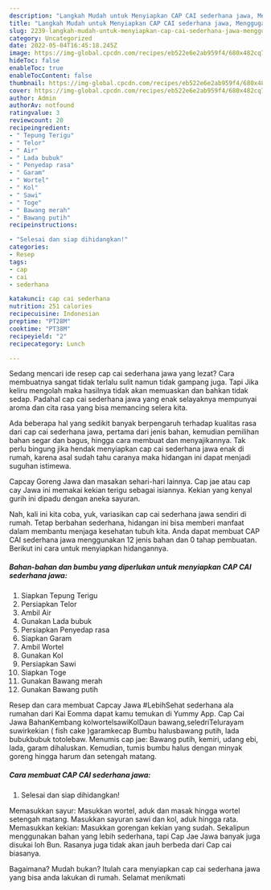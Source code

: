 ```yaml
---
description: "Langkah Mudah untuk Menyiapkan CAP CAI sederhana jawa, Menggugah Selera"
title: "Langkah Mudah untuk Menyiapkan CAP CAI sederhana jawa, Menggugah Selera"
slug: 2239-langkah-mudah-untuk-menyiapkan-cap-cai-sederhana-jawa-menggugah-selera
category: Uncategorized
date: 2022-05-04T16:45:18.245Z
image: https://img-global.cpcdn.com/recipes/eb522e6e2ab959f4/680x482cq70/cap-cai-sederhana-jawa-foto-resep-utama.jpg
hideToc: false
enableToc: true
enableTocContent: false
thumbnail: https://img-global.cpcdn.com/recipes/eb522e6e2ab959f4/680x482cq70/cap-cai-sederhana-jawa-foto-resep-utama.jpg
cover: https://img-global.cpcdn.com/recipes/eb522e6e2ab959f4/680x482cq70/cap-cai-sederhana-jawa-foto-resep-utama.jpg
author: Admin
authorAv: notfound
ratingvalue: 3
reviewcount: 20
recipeingredient:
- " Tepung Terigu"
- " Telor"
- " Air"
- " Lada bubuk"
- " Penyedap rasa"
- " Garam"
- " Wortel"
- " Kol"
- " Sawi"
- " Toge"
- " Bawang merah"
- " Bawang putih"
recipeinstructions:

- "Selesai dan siap dihidangkan!"
categories:
- Resep
tags:
- cap
- cai
- sederhana

katakunci: cap cai sederhana 
nutrition: 251 calories
recipecuisine: Indonesian
preptime: "PT28M"
cooktime: "PT38M"
recipeyield: "2"
recipecategory: Lunch

---
```



Sedang mencari ide resep cap cai sederhana jawa yang lezat? Cara membuatnya sangat tidak terlalu sulit namun tidak gampang juga. Tapi Jika keliru mengolah maka hasilnya tidak akan memuaskan dan bahkan tidak sedap. Padahal cap cai sederhana jawa yang enak selayaknya mempunyai aroma dan cita rasa yang bisa memancing selera kita.


Ada beberapa hal yang sedikit banyak berpengaruh terhadap kualitas rasa dari cap cai sederhana jawa, pertama dari jenis bahan, kemudian pemilihan bahan segar dan bagus, hingga cara membuat dan menyajikannya. Tak perlu bingung jika hendak menyiapkan cap cai sederhana jawa enak di rumah, karena asal sudah tahu caranya maka hidangan ini dapat menjadi suguhan istimewa.

Capcay Goreng Jawa dan masakan sehari-hari lainnya. Cap jae atau cap cay Jawa ini memakai kekian terigu sebagai isiannya. Kekian yang kenyal gurih ini dipadu dengan aneka sayuran.


Nah, kali ini kita coba, yuk, variasikan cap cai sederhana jawa sendiri di rumah. Tetap berbahan sederhana, hidangan ini bisa memberi manfaat dalam membantu menjaga kesehatan tubuh kita. Anda dapat membuat CAP CAI sederhana jawa menggunakan 12 jenis bahan dan 0 tahap pembuatan. Berikut ini cara untuk menyiapkan hidangannya.

<!--inarticleads1-->

##### Bahan-bahan dan bumbu yang diperlukan untuk menyiapkan CAP CAI sederhana jawa:

1. Siapkan  Tepung Terigu
1. Persiapkan  Telor
1. Ambil  Air
1. Gunakan  Lada bubuk
1. Persiapkan  Penyedap rasa
1. Siapkan  Garam
1. Ambil  Wortel
1. Gunakan  Kol
1. Persiapkan  Sawi
1. Siapkan  Toge
1. Gunakan  Bawang merah
1. Gunakan  Bawang putih


Resep dan cara membuat Capcay Jawa #LebihSehat sederhana ala rumahan dari Kai Eomma dapat kamu temukan di Yummy App. Cap Cai Jawa BahanKembang kolwortelsawiKolDaun bawang,seledriTelurayam suwirkekian ( fish cake )garamkecap Bumbu halusbawang putih, lada bubukbubuk totolebaw. Menumis cap jae: Bawang putih, kemiri, udang ebi, lada, garam dihaluskan. Kemudian, tumis bumbu halus dengan minyak goreng hingga harum dan setengah matang. 

<!--inarticleads2-->

##### Cara membuat CAP CAI sederhana jawa:


1. Selesai dan siap dihidangkan!

Memasukkan sayur: Masukkan wortel, aduk dan masak hingga wortel setengah matang. Masukkan sayuran sawi dan kol, aduk hingga rata. Memasukkan kekian: Masukkan gorengan kekian yang sudah. Sekalipun menggunakan bahan yang lebih sederhana, tapi Cap Jae Jawa banyak juga disukai loh Bun. Rasanya juga tidak akan jauh berbeda dari Cap cai biasanya. 

Bagaimana? Mudah bukan? Itulah cara menyiapkan cap cai sederhana jawa yang bisa anda lakukan di rumah. Selamat menikmati
